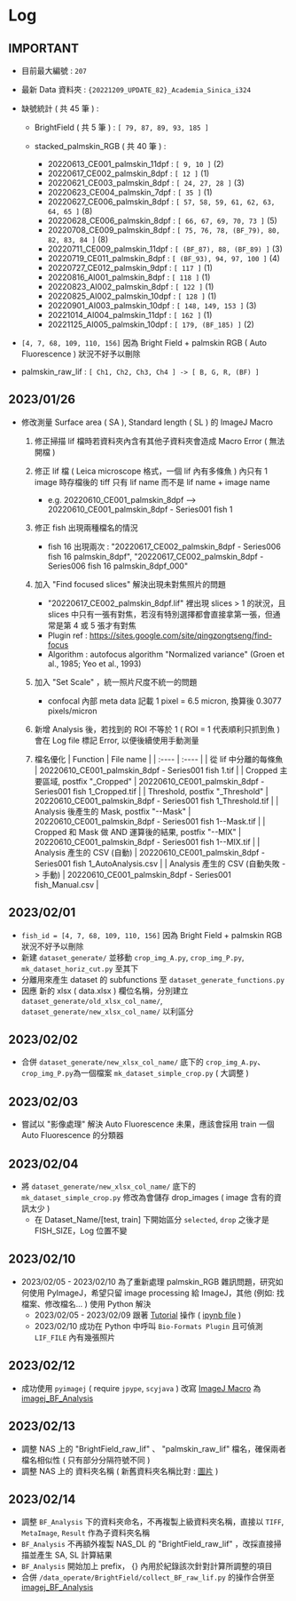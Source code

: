 # Log

## IMPORTANT

- 目前最大編號 : ```207```
- 最新 Data 資料夾 : ```{20221209_UPDATE_82}_Academia_Sinica_i324```

- 缺號統計 ( 共 45 筆 ) :
  - BrightField ( 共 5 筆 ) : ```[ 79, 87, 89, 93, 185 ]```
  - stacked_palmskin_RGB ( 共 40 筆 ) :

    - 20220613_CE001_palmskin_11dpf : ```[ 9, 10 ]``` (2)
    - 20220617_CE002_palmskin_8dpf : ```[ 12 ]``` (1)
    - 20220621_CE003_palmskin_8dpf : ```[ 24, 27, 28 ]``` (3)
    - 20220623_CE004_palmskin_7dpf : ```[ 35 ]``` (1)
    - 20220627_CE006_palmskin_8dpf : ```[ 57, 58, 59, 61, 62, 63, 64, 65 ]``` (8)
    - 20220628_CE006_palmskin_8dpf : ```[ 66, 67, 69, 70, 73 ]``` (5)
    - 20220708_CE009_palmskin_8dpf : ```[ 75, 76, 78, (BF_79), 80, 82, 83, 84 ]``` (8)
    - 20220711_CE009_palmskin_11dpf : ```[ (BF_87), 88, (BF_89) ]``` (3)
    - 20220719_CE011_palmskin_8dpf : ```[ (BF_93), 94, 97, 100 ]``` (4)
    - 20220727_CE012_palmskin_9dpf : ```[ 117 ]``` (1)
    - 20220816_AI001_palmskin_8dpf : ```[ 118 ]``` (1)
    - 20220823_AI002_palmskin_8dpf : ```[ 122 ]``` (1)
    - 20220825_AI002_palmskin_10dpf : ```[ 128 ]``` (1)
    - 20220901_AI003_palmskin_10dpf : ```[ 148, 149, 153 ]``` (3)
    - 20221014_AI004_palmskin_11dpf : ```[ 162 ]``` (1)
    - 20221125_AI005_palmskin_10dpf : ```[ 179, (BF_185) ]``` (2)

- ```[4, 7, 68, 109, 110, 156]``` 因為 Bright Field + palmskin RGB ( Auto Fluorescence ) 狀況不好予以刪除
- palmskin_raw_lif : ```[ Ch1, Ch2, Ch3, Ch4 ] -> [ B, G, R, (BF) ]```

## 2023/01/26

- 修改測量 Surface area ( SA ), Standard length ( SL ) 的 ImageJ Macro

    1. 修正掃描 lif 檔時若資料夾內含有其他子資料夾會造成 Macro Error ( 無法開檔 )

    2. 修正 lif 檔 ( Leica microscope 格式，一個 lif 內有多條魚 ) 內只有 1 image 時存檔後的 tiff 只有 lif name 而不是 lif name + image name
        - e.g. 20220610_CE001_palmskin_8dpf --> 20220610_CE001_palmskin_8dpf - Series001 fish 1

    3. 修正 fish 出現兩種檔名的情況
        - fish 16 出現兩次 : "20220617_CE002_palmskin_8dpf - Series006 fish 16 palmskin_8dpf", "20220617_CE002_palmskin_8dpf - Series006 fish 16 palmskin_8dpf_000"

    4. 加入 "Find focused slices" 解決出現未對焦照片的問題
        - "20220617_CE002_palmskin_8dpf.lif" 裡出現 slices > 1 的狀況，且 slices 中只有一張有對焦，若沒有特別選擇都會直接拿第一張，但通常是第 4 或 5 張才有對焦
        - Plugin ref : <https://sites.google.com/site/qingzongtseng/find-focus>
        - Algorithm  : autofocus algorithm "Normalized variance"  (Groen et al., 1985; Yeo et al., 1993)

    5. 加入 "Set Scale" ，統一照片尺度不統一的問題
        - confocal 內部 meta data 記載 1 pixel = 6.5 micron, 換算後 0.3077 pixels/micron  

    6. 新增 Analysis 後，若找到的 ROI 不等於 1 ( ROI = 1 代表順利只抓到魚 ) 會在 Log file 標記 Error, 以便後續使用手動測量

    7. 檔名優化
        | Function | File name |
        | :---- | :---- |
        | 從 lif 中分離的每條魚                                | 20220610_CE001_palmskin_8dpf - Series001 fish 1.tif |
        | Cropped 主要區域, postfix "_Cropped"                | 20220610_CE001_palmskin_8dpf - Series001 fish 1_Cropped.tif |
        | Threshold, postfix "_Threshold"                    | 20220610_CE001_palmskin_8dpf - Series001 fish 1_Threshold.tif |
        | Analysis 後產生的 Mask, postfix "--Mask"            | 20220610_CE001_palmskin_8dpf - Series001 fish 1--Mask.tif |
        | Cropped 和 Mask 做 AND 運算後的結果, postfix "--MIX" | 20220610_CE001_palmskin_8dpf - Series001 fish 1--MIX.tif |
        | Analysis 產生的 CSV (自動)                          | 20220610_CE001_palmskin_8dpf - Series001 fish 1_AutoAnalysis.csv |
        | Analysis 產生的 CSV (自動失敗 -> 手動)               | 20220610_CE001_palmskin_8dpf - Series001 fish_Manual.csv |

## 2023/02/01

- ```fish_id = [4, 7, 68, 109, 110, 156]``` 因為 Bright Field + palmskin RGB 狀況不好予以刪除
- 新建 ```dataset_generate/``` 並移動 ```crop_img_A.py```, ```crop_img_P.py```, ```mk_dataset_horiz_cut.py``` 至其下
- 分離用來產生 dataset 的 subfunctions 至 ```dataset_generate_functions.py```
- 因應 新的 xlsx ( data.xlsx ) 欄位名稱，分別建立 ```dataset_generate/old_xlsx_col_name/```, ```dataset_generate/new_xlsx_col_name/``` 以利區分

## 2023/02/02

- 合併 ```dataset_generate/new_xlsx_col_name/``` 底下的 ```crop_img_A.py```、```crop_img_P.py```為一個檔案 ```mk_dataset_simple_crop.py``` ( 大調整 )

## 2023/02/03

- 嘗試以 "影像處理" 解決 Auto Fluorescence 未果，應該會採用 train 一個 Auto Fluorescence 的分類器

## 2023/02/04

- 將 ```dataset_generate/new_xlsx_col_name/``` 底下的 ```mk_dataset_simple_crop.py``` 修改為會儲存 drop_images ( image 含有的資訊太少 )
  - 在 Dataset_Name/[test, train] 下開始區分 ```selected```, ```drop``` 之後才是 FISH_SIZE，Log 位置不變

## 2023/02/10

- 2023/02/05 - 2023/02/10 為了重新處理 palmskin_RGB 雜訊問題，研究如何使用 PyImageJ，希望只留 image processing 給 ImageJ，其他 (例如: 找檔案、修改檔名... ) 使用 Python 解決
  - 2023/02/05 - 2023/02/09 跟著 [Tutorial](https://pyimagej.readthedocs.io/en/latest/index.html) 操作 ( [ipynb file](/data_operate/Try_PyImageJ.ipynb) )
  - 2023/02/10 成功在 Python 中呼叫 ```Bio-Formats Plugin``` 且可偵測 ```LIF_FILE``` 內有幾張照片

## 2023/02/12

- 成功使用 ```pyimagej``` ( require ```jpype```, ```scyjava``` ) 改寫 [ImageJ Macro](/data_operate/imagej_macro/%5B20230118_mod%5D%20macro%20for%20SL%20and%20SA%20measurement%20by%20SRY.ijm) 為 [imagej_BF_Analysis](/data_operate/BrightField/imagej_BF_Analysis.ipynb)

## 2023/02/13

- 調整 NAS 上的 "BrightField_raw_lif" 、 "palmskin_raw_lif" 檔名，確保兩者檔名相似性 ( 只有部分分隔符號不同 )
- 調整 NAS 上的 資料夾名稱 ( 新舊資料夾名稱比對 : [圖片](OldNewDirNameCompare.png) )

## 2023/02/14

- 調整 ```BF_Analysis``` 下的資料夾命名，不再複製上級資料夾名稱，直接以 ```TIFF```, ```MetaImage```, ```Result``` 作為子資料夾名稱
- ```BF_Analysis``` 不再額外複製 NAS_DL 的 "BrightField_raw_lif" ，改採直接掃描並產生 SA, SL 計算結果
- ```BF_Analysis``` 開始加上 prefix， {} 內用於紀錄該次針對計算所調整的項目
- 合併 ```/data_operate/BrightField/collect_BF_raw_lif.py``` 的操作合併至 [imagej_BF_Analysis](/data_operate/BrightField/imagej_BF_Analysis.ipynb)
